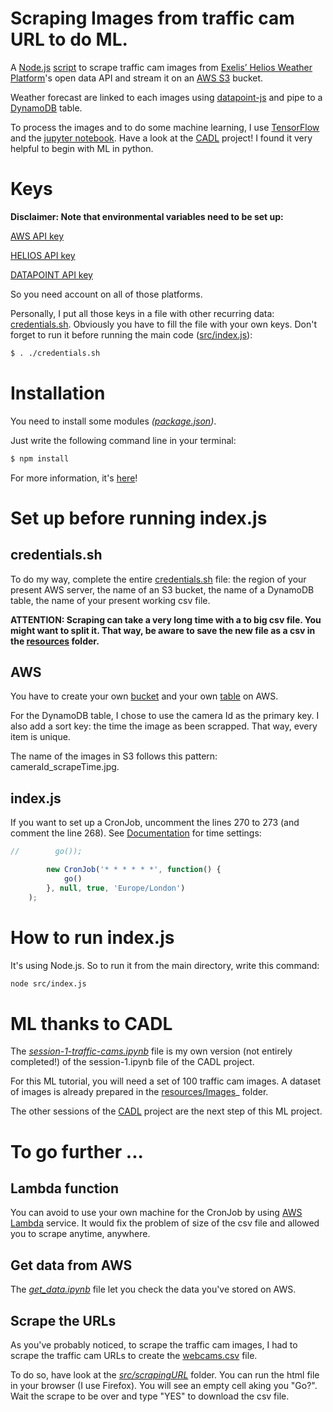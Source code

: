 # Scraping Images from traffic cam URL to do ML.

A [Node.js](https://nodejs.org/en/) [script](https://github.com/met-office-lab/machine-learning-traffic-cams/blob/master/src/index.js) to scrape traffic cam images from [Exelis’ Helios Weather Platform](https://helios.earth/explore/login)'s open data API and stream it on an [AWS S3](https://aws.amazon.com/fr/documentation/s3/) bucket.

Weather forecast are linked to each images using [datapoint-js](https://github.com/jacobtomlinson/datapoint-js) and pipe to a [DynamoDB](https://aws.amazon.com/fr/documentation/dynamodb/) table.

To process the images and to do some machine learning, I use [TensorFlow](https://www.tensorflow.org/versions/r0.10/get_started/os_setup.html) and the [jupyter notebook](http://jupyter.org/).
Have a look at the [CADL](https://github.com/pkmital/CADL) project! I found it very helpful to begin with ML in python.

# Keys

__Disclaimer: Note that environmental variables need to be set up:__

[AWS API key](http://docs.aws.amazon.com/ses/latest/DeveloperGuide/get-aws-keys.html)

[HELIOS API key](https://helios.earth/developers/api/session/)

[DATAPOINT API key](http://www.metoffice.gov.uk/datapoint)

So you need account on all of those platforms.

Personally, I put all those keys in a file with other recurring data: [credentials.sh](https://github.com/met-office-lab/machine-learning-traffic-cams/blob/master/credentials.sh). Obviously you have to fill the file with your own keys. Don't forget to run it before running the main code ([src/index.js](https://github.com/met-office-lab/machine-learning-traffic-cams/blob/master/src/index.js)):

```Bash
$ . ./credentials.sh
```

# Installation

You need to install some modules _([package.json](https://github.com/met-office-lab/machine-learning-traffic-cams/blob/master/package.json))_.

Just write the following command line in your terminal:

```Bash
$ npm install
```

For more information, it's [here](https://docs.npmjs.com/getting-started/using-a-package.json)!

# Set up before running index.js

## credentials.sh

To do my way, complete the entire [credentials.sh](https://github.com/met-office-lab/machine-learning-traffic-cams/blob/master/credentials.sh) file: the region of your present AWS server, the name of an S3 bucket, the name of a DynamoDB table, the name of your present working csv file.

__ATTENTION: Scraping can take a very long time with a to big csv file. You might want to split it. That way, be aware to save the new file as a csv in the [resources](https://github.com/met-office-lab/machine-learning-traffic-cams/tree/master/resources) folder.__

## AWS

You have to create your own [bucket](http://docs.aws.amazon.com/AmazonS3/latest/gsg/CreatingABucket.html) and your own [table](http://docs.aws.amazon.com/amazondynamodb/latest/APIReference/API_CreateTable.html) on AWS.

For the DynamoDB table, I chose to use the camera Id as the primary key. I also add a sort key: the time the image as been scrapped. That way, every item is unique.

The name of the images in S3 follows this pattern: cameraId_scrapeTime.jpg.

## index.js

If you want to set up a CronJob, uncomment the lines 270 to 273 (and comment the line 268). See [Documentation](https://github.com/ncb000gt/node-cron) for time settings:

```JavaScript
//        go());

        new CronJob('* * * * * *', function() {
            go()
        }, null, true, 'Europe/London')
    );
```

# How to run index.js

It's using Node.js. So to run it from the main directory, write this command:

```Bash
node src/index.js
```

# ML thanks to CADL

The _[session-1-traffic-cams.ipynb](https://github.com/met-office-lab/machine-learning-traffic-cams/tree/master/resources/session-1-traffic-cams.ipynb)_ file is my own version (not entirely completed!) of the session-1.ipynb file of the CADL project.

For this ML tutorial, you will need a set of 100 traffic cam images. A dataset of images is already prepared in the [resources/Images](https://github.com/met-office-lab/machine-learning-traffic-cams/tree/master/resources/Images)_ folder.

The other sessions of the [CADL](https://github.com/pkmital/CADL) project are the next step of this ML project.

# To go further ...

## Lambda function

You can avoid to use your own machine for the CronJob by using [AWS Lambda](http://docs.aws.amazon.com/lambda/latest/dg/welcome.html) service.
It would fix the problem of size of the csv file and allowed you to scrape anytime, anywhere.

## Get data from AWS

The _[get_data.ipynb](https://github.com/met-office-lab/machine-learning-traffic-cams/tree/master/resources/get_data.ipynb)_ file let you check the data you've stored on AWS.

## Scrape the URLs

As you've probably noticed, to scrape the traffic cam images, I had to scrape the traffic cam URLs to create the [webcams.csv](https://github.com/met-office-lab/machine-learning-traffic-cams/tree/master/resources/webcams.csv) file.

To do so, have look at the _[src/scrapingURL](https://github.com/met-office-lab/machine-learning-traffic-cams/tree/master/src/scrapingURL)_ folder. You can run the html file in your browser (I use Firefox). You will see an empty cell aking you "Go?". Wait the scrape to be over and type "YES" to download the csv file. 